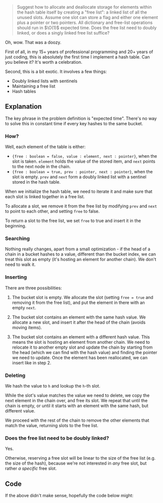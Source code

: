 > Suggest how to allocate and deallocate storage for elements within the hash
> table itself by creating a "free list": a linked list of all the unused slots.
> Assume one slot can store a flag and either one element plus a pointer or two
> pointers. All dictionary and free-list operations should run in $\O(1)$
> expected time. Does the free list need to doubly linked, or does a singly
> linked free list suffice?

Oh, wow. That was a doozy.

First of all, in my 15+ years of professional programming and 20+ years of just
coding, this is absolutely the first time I implement a hash table. Can you
believe it? It's worth a celebration.

Second, this is a bit exotic. It involves a few things:

* Doubly linked lists with sentinels
* Maintaining a free list
* Hash tables

## Explanation

The key phrase in the problem definition is "expected time". There's no way to
solve this in constant time if every key hashes to the same bucket.

### How?

Well, each element of the table is either:

* `{free : boolean = false, value : element, next : pointer}`, when the slot is
  taken. `element` holds the value of the stored item, and `next` points to the
  next node in the chain.
* `{free : boolean = true, prev : pointer, next : pointer}`, when the slot is
  empty. `prev` and `next` form a doubly linked list with a sentinel stored in
  the hash table.

When we initialize the hash table, we need to iterate it and make sure that each
slot is linked together in a free list.

To allocate a slot, we remove it from the free list by modifying `prev` and
`next` to point to each other, and setting `free` to false.

To return a slot to the free list, we set `free` to true and insert it in the
beginning.

### Searching

Nothing really changes, apart from a small optimization - if the head of a chain
in a bucket hashes to a value, different than the bucket index, we can treat
this slot as empty (it's hosting an element for another chain). We don't need to
walk it.

### Inserting

There are three possibilities:

1. The bucket slot is empty. We allocate the slot (setting `free = true` and
   removing it from the free list), and put the element in there with an empty
   `next`.

2. The bucket slot contains an element with the same hash value. We allocate a
   new slot, and insert it after the head of the chain (avoids moving items).

3. The bucket slot contains an element with a different hash value. This means
   the slot is hosting an element from another chain. We need to relocate it to
   another empty slot and update the chain by starting from the head (which we
   can find with the hash value) and finding the pointer we need to update. Once
   the element has been reallocated, we can insert like in step 2.

### Deleting

We hash the value to `h` and lookup the `h`-th slot.

While the slot's value matches the value we need to delete, we copy the next
element in the chain over, and free its slot. We repeat that until the chain is
empty, or until it starts with an element with the same hash, but different
value.

We proceed with the rest of the chain to remove the other elements that match
the value, returning slots to the free list.

### Does the free list need to be doubly linked?

Yes.

Otherwise, reserving a free slot will be linear to the size of the free list
(e.g. the size of the hash), because we're not interested in _any_ free slot,
but rather _a specific_ free slot.

## Code

If the above didn't make sense, hopefully the code below might:
